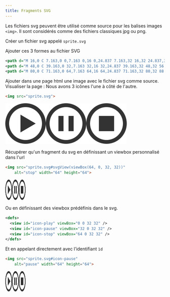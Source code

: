 ```yaml
---
title: Fragments SVG
---
```


Les fichiers svg peuvent être utilisé comme source pour les balises images `<img>`. Il sont considérés comme des fichiers classiques jpg ou png.

Créer un fichier svg appelé `sprite.svg`

Ajouter ces 3 formes au fichier SVG

```svg
<path d="M 16,0 C 7.163,0 0,7.163 0,16 0,24.837 7.163,32 16,32 24.837,32 32,24.837 32,16 32,7.163 24.837,0 16,0 Z m 0,29 C 8.82,29 3,23.18 3,16 3,8.82 8.82,3 16,3 23.18,3 29,8.82 29,16 29,23.18 23.18,29 16,29 Z M 12,9 24,16 12,23 Z" />
<path d="M 48,0 C 39.163,0 32,7.163 32,16 32,24.837 39.163,32 48,32 56.837,32 64,24.837 64,16 64,7.163 56.837,0 48,0 Z m 0,29 C 40.82,29 35,23.18 35,16 35,8.82 40.82,3 48,3 55.18,3 61,8.82 61,16 61,23.18 55.18,29 48,29 Z M 42,10 h 4 v 12 h -4 z m 8,0 h 4 v 12 h -4 z" />
<path d="M 80,0 C 71.163,0 64,7.163 64,16 64,24.837 71.163,32 80,32 88.837,32 96,24.837 96,16 96,7.163 88.837,0 80,0 Z m 0,29 C 72.82,29 67,23.18 67,16 67,8.82 72.82,3 80,3 87.18,3 93,8.82 93,16 93,23.18 87.18,29 80,29 Z M 74,10 H 86 V 22 H 74 Z" />
```

Ajouter dans une page html une image avec le fichier svg comme source. Visualiser la page : Nous avons 3 icônes l'une à côté de l'autre.

```html
<img src="sprite.svg">
```

<img src="sprite.svg">



Récupérer qu'un fragment du svg en définissant un viewbox personnalisé dans l'url

```html
<img src="sprite.svg#svgView(viewBox(64, 0, 32, 32))"
    alt="stop" width="64" height="64">
```

<img src="sprite.svg#svgView(viewBox(64, 0, 32, 32))" alt="pause" width="64" height="64">

Ou en définissant des viewbox prédéfinis dans le svg.

```svg
<defs>
  <view id="icon-play" viewBox="0 0 32 32" />
  <view id="icon-pause" viewBox="32 0 32 32" />
  <view id="icon-stop" viewBox="64 0 32 32" />
</defs>
```

Et en appelant directement avec l’identifiant `ìd`

```html
<img src="sprite.svg#icon-pause"
    alt="pause" width="64" height="64">
```

<img src="sprite.svg#icon-pause" alt="pause" width="64" height="64">
